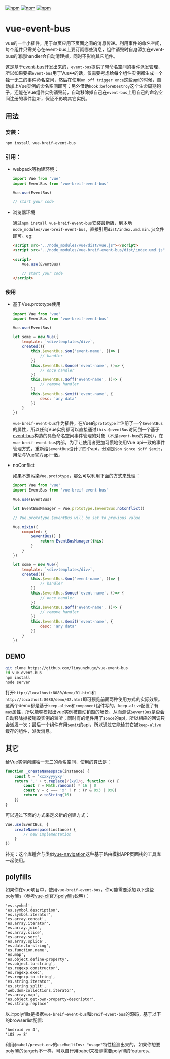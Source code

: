 [![npm](https://img.shields.io/npm/dm/vue-breif-event-bus.svg)](https://www.npmjs.com/package/vue-breif-event-bus)
[![npm](https://img.shields.io/npm/v/vue-breif-event-bus.svg)](https://www.npmjs.com/package/vue-breif-event-bus)
[![npm](https://img.shields.io/npm/l/vue-breif-event-bus.svg)](https://www.npmjs.com/package/vue-breif-event-bus)

# vue-event-bus
vue的一个小插件，用于单页应用下页面之间的消息传递。利用事件的命名空间，每个组件只需关心在event-bus上要订阅哪些消息，组件销毁时自身添加在event-bus的消息handler会自动清理掉，同时不影响其它组件。

这是基于[event-bus](https://github.com/liuyunzhuge/event-bus)开发出来的，`event-bus`提供了带命名空间的事件派发管理，所以如果要把`event-bus`用于Vue中的话，仅需要考虑给每个组件实例都生成一个独一无二的事件命名空间，然后在使用`on off trigger once`这些api的时候，自动加上Vue实例的命名空间即可；另外借助`hook:beforeDestroy`这个生命周期钩子，还能在Vue组件实例销毁前，自动移除掉自己在`event-bus`上用自己的命名空间注册的事件监听，保证不影响其它实例。

## 用法
### 安装：
```bash
npm install vue-breif-event-bus
```
### 引用：
* webpack等构建环境：
    ```js
    import Vue from 'vue'
    import EventBus from 'vue-breif-event-bus'

    Vue.use(EventBus)
    
    // start your code
    ```
* 浏览器环境

    通过`npm install vue-breif-event-bus`安装最新版，到本地`node_modules/vue-breif-event-bus`，直接引用`dist/index.umd.min.js`文件即可。eg:
    ```html
    <script src="../node_modules/vue/dist/vue.js"></script>
    <script src="../node_modules/vue-breif-event-bus/dist/index.umd.js"></script>

    <script>
        Vue.use(EventBus)

        // start your code
    </script>
    ```
### 使用
* 基于Vue.prototype使用
    ```js
    import Vue from 'vue'
    import EventBus from 'vue-breif-event-bus'

    Vue.use(EventBus)

    let some = new Vue({
        template: `<div>template</div>`,
        created(){
            this.$eventBus.$on('event-name', ()=> {
                // handler
            })
            this.$eventBus.$once('event-name', ()=> {
                // once handler 
            })
            this.$eventBus.$off('event-name', ()=> {
                // remove handler
            })
            this.$eventBus.$emit('event-name', {
                desc: 'any data'
            })
        }
    })
    ```
    `vue-breif-event-bus`作为插件，在Vue的`prototype`上注册了一个`$eventBus`的属性，所以任何Vue实例都可以直接通过`this.$eventBus`访问到一个基于[event-bus](https://github.com/liuyunzhuge/event-bus)构造的具备命名空间事件管理的对象（不是`event-bus`的实例），在`vue-breif-event-bus`内部，为了让使用者更加习惯地使用Vue api一致的事件管理方式，重新给`$eventBus`设计了四个api，分别是`$on $once $off $emit`，用法与Vue官方api一致。
* noConflict
    
    如果不想污染`Vue.prototype`，那么可以利用下面的方式来处理：
    ```js
    import Vue from 'vue'
    import EventBus from 'vue-breif-event-bus'

    Vue.use(EventBus)

    let EventBusManager = Vue.prototype.$eventBus.noConflict()

    // Vue.prototype.$eventBus will be set to previous value

    Vue.mixin({
        computed: {
            $eventBus() {
                return EventBusManager(this)
            }
        }
    })

    let some = new Vue({
        template: `<div>template</div>`,
        created(){
            this.$eventBus.$on('event-name', ()=> {
                // handler
            })
            this.$eventBus.$once('event-name', ()=> {
                // once handler 
            })
            this.$eventBus.$off('event-name', ()=> {
                // remove handler
            })
            this.$eventBus.$emit('event-name', {
                desc: 'any data'
            })
        }
    })
    ```
## DEMO
```bash
git clone https://github.com/liuyunzhuge/vue-event-bus
cd vue-event-bus
npm install
node server
```
打开`http://localhost:8080/demo/01.html`和`http://localhost:8080/demo/02.html`即可预览前面两种使用方式的实际效果。这两个demo都是基于`keep-alive`和`component`组件写的，`keep-alive`配置了有`max`属性，所以能够模拟出vue实例被自动销毁的场景，从而测试`$eventBus`是否会自动移除掉被销毁实例的监听；同时有的组件用了`$once`的api，所以相应的回调只会派发一次；最后一个组件有用`$emit`的api，所以通过它能给其它被`keep-alive`缓存的组件，派发消息。

## 其它
给Vue实例创建独一无二的命名空间，使用的算法是：
```js
function _createNamespace(instance) {
    const t = 'xxxxyyyyxy'
    return '.' + t.replace(/[xy]/g, function (c) {
        const r = Math.random() * 16 | 0
        const v = c === 'x' ? r : (r & 0x3 | 0x8)
        return v.toString(16)
    })
}
```
可以通过下面的方式来定义新的创建方式：
```js
Vue.use(EventBus, {
    createNamespace(instance) {
        // new implementation
    }
})
```

补充：这个库适合与类似[vue-navigation](https://github.com/zack24q/vue-navigation)这种基于路由模拟APP页面栈的工具库一起使用。

## polyfills
如果你在vue项目中，使用`vue-breif-event-bus`，你可能需要添加以下这些polyfills（[参考vue-cli官方polyfills说明](https://cli.vuejs.org/zh/guide/browser-compatibility.html#polyfill)）：
```
'es.symbol',
'es.symbol.description',
'es.symbol.iterator',
'es.array.concat',
'es.array.iterator',
'es.array.join',
'es.array.slice',
'es.array.sort',
'es.array.splice',
'es.date.to-string',
'es.function.name',
'es.map',
'es.object.define-property',
'es.object.to-string',
'es.regexp.constructor',
'es.regexp.exec',
'es.regexp.to-string',
'es.string.iterator',
'es.string.split',
'web.dom-collections.iterator',
'es.array.map',
'es.object.get-own-property-descriptor',
'es.string.replace'
```
以上polyfills是根据`vue-breif-event-bus`和`breif-event-bus`的源码，基于以下的browserlist配置:
```
'Android >= 4',
'iOS >= 8'
```
利用`@babel/preset-env`的`useBuiltIns: "usage"`特性检测出来的。如果你想要polyfill的targets不一样，可以自行用babel来检测需要polyfill的features。
